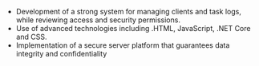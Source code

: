 - Development of a strong system for managing clients and task logs, while reviewing access and security permissions.
- Use of advanced technologies including .HTML, JavaScript, .NET Core and CSS.
- Implementation of a secure server platform that guarantees data integrity and confidentiality
